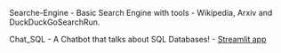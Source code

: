 Searche-Engine - Basic Search Engine with tools - Wikipedia, Arxiv and DuckDuckGoSearchRun.

Chat_SQL - A Chatbot that talks about SQL Databases! - [Streamlit app](https://langchain-chatsql.streamlit.app/)
